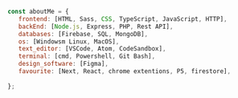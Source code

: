 ```javascript
const aboutMe = {
   frontend: [HTML, Sass, CSS, TypeScript, JavaScript, HTTP],
   backEnd: [Node.js, Express, PHP, Rest API],
   databases: [Firebase, SQL, MongoDB],
   os: [Windowsm Linux, MacOS],
   text_editor: [VSCode, Atom, CodeSandbox],
   terminal: [cmd, Powershell, Git Bash],
   design_software: [Figma],
   favourite: [Next, React, chrome extentions, P5, firestore],
   
};
```
<!--
**kubo550/kubo550** is a ✨ _special_ ✨ repository because its `README.md` (this file) appears on your GitHub profile.

Here are some ideas to get you started:

- 🔭 I’m currently working on ...
- 🌱 I’m currently learning ...
- 👯 I’m looking to collaborate on ...
- 🤔 I’m looking for help with ...
- 💬 Ask me about ...
- 📫 How to reach me: ...
- 😄 Pronouns: ...
- ⚡ Fun fact: ...
- 💬 Ask me about anything on my private [Messenger](https://www.messenger.com/t/acotamuwas)

-->
